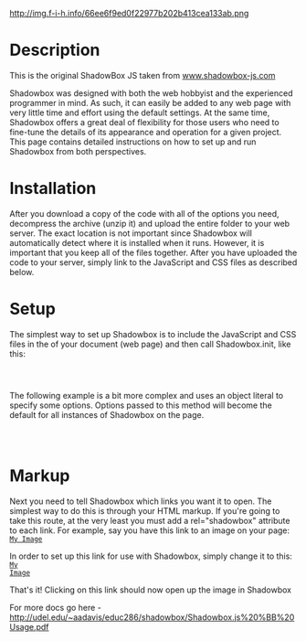 http://img.f-i-h.info/66ee6f9ed0f22977b202b413cea133ab.png
# Description
This is the original ShadowBox JS taken from www.shadowbox-js.com


Shadowbox was designed with both the web hobbyist and the experienced programmer in mind. As such, it can easily
be added to any web page with very little time and effort using the default settings. At the same time, Shadowbox offers
a great deal of flexibility for those users who need to fine-tune the details of its appearance and operation for a given
project.
This page contains detailed instructions on how to set up and run Shadowbox from both perspectives.


# Installation
After you download a copy of the code with all of the options you need, decompress the archive (unzip it) and upload
the entire folder to your web server. The exact location is not important since Shadowbox will automatically detect
where it is installed when it runs. However, it is important that you keep all of the files together. After you have uploaded
the code to your server, simply link to the JavaScript and CSS files as described below.

# Setup
The simplest way to set up Shadowbox is to include the JavaScript and CSS files in the <head> of your document (web
page) and then call Shadowbox.init, like this:
<code>
    <link rel="stylesheet" type="text/css" href="shadowbox.css">
    <script type="text/javascript" src="shadowbox.js"></script>
    <script type="text/javascript">
    Shadowbox.init();
    </script>
</code>

The following example is a bit more complex and uses an object literal to specify some options. Options passed to this
method will become the default for all instances of Shadowbox on the page.
<code>
    <link rel="stylesheet" type="text/css" href="shadowbox.css">
    <script type="text/javascript" src="shadowbox.js"></script>
    <script type="text/javascript">
    Shadowbox.init({
     handleOversize: "drag",
     modal: true
    });
    </script>
</code>

# Markup
Next you need to tell Shadowbox which links you want it to open. The simplest way to do this is through your HTML
markup. If you're going to take this route, at the very least you must add a rel="shadowbox" attribute to each link. For
example, say you have this link to an image on your page:
<code><a href="myimage.jpg">My Image</a></code>

In order to set up this link for use with Shadowbox, simply change it to this:
<code><a href="myimage.jpg" rel="shadowbox">My Image</a></code>


That's it! Clicking on this link should now open up the image in Shadowbox

For more docs go here - http://udel.edu/~aadavis/educ286/shadowbox/Shadowbox.js%20%BB%20Usage.pdf